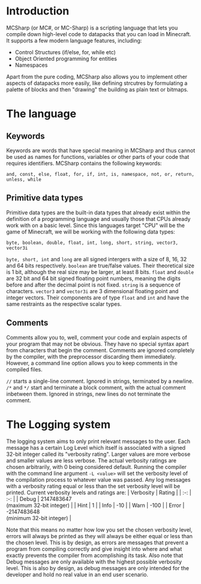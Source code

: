 # Introduction
MCSharp (or MC#, or MC-Sharp) is a scripting language that lets you compile down high-level code to datapacks that you can load in Minecraft. It supports a few modern language features, including: 
* Control Structures (if/else, for, while etc)
* Object Oriented programming for entities
* Namespaces

Apart from the pure coding, MCSharp also allows you to implement other aspects of datapacks more easily, like defining strcutres by formulating a palette of blocks and then "drawing" the building as plain text or bitmaps.

# The language

## Keywords
Keywords are words that have special meaning in MCSharp and thus cannot be used as names for functions, variables or other parts of your code that requires identifiers. MCSharp contains the following keywords:

`and, const, else, float, for, if, int, is, namespace, not, or, return, unless, while`

## Primitive data types
Primitive data types are the built-in data types that already exist within the definition of a programming language and usually those that CPUs already work with on a basic level. Since this languages target "CPU" will be the game of Minecraft, we will be working with the following data types:

`byte, boolean, double, float, int, long, short, string, vector3, vector3i`

`byte, short, int` and `long` are all signed intergers with a size of 8, 16, 32 and 64 bits respectively. `boolean` are true/false values. Their theoretical size is 1 bit, although the real size may be larger, at least 8 bits. `float` and `double` are 32 bit and 64 bit signed floating point numbers, meaning the digits before and after the decimal point is not fixed. `string` is a sequence of characters. `vector3` and `vector3i` are 3 dimensional floating point and integer vectors. Their components are of type `float` and `int` and have the same restraints as the respective scalar types.

## Comments
Comments allow you to, well, comment your code and explain aspects of your program that may not be obvious. They have no special syntax apart from characters that begin the comment. Comments are ignored completely by the compiler, with the preprocessor discarding them immediately. However, a command line option allows you to keep comments in the compiled files.

`//` starts a single-line comment. Ignored in strings, terminated by a newline.
`/*` and `*/` start and terminate a block comment, with the actual comment inbetween them. Ignored in strings, new lines do not terminate the comment.

# The Logging system

The logging system aims to only print relevant messages to the user. Each message has a certain Log Level which itself is associated with a signed 32-bit integer called its "verbosity rating". Larger values are more verbose and smaller values are less verbose. The actual verbosity ratings are chosen arbitrarily, with 0 being considered default. Running the compiler with the command line argument `-L <value>` will set the verbosity level of the compilation process to whatever value was passed. Any log messages with a verbosity rating equal or less than the set verbosity level will be printed. Current verbosity levels and ratings are:
| Verbosity | Rating |
| :-: | :-: |
| Debug | 2147483647<br/>(maximum 32-bit integer) |
| Hint | 1 |
| Info | -10 |
| Warn | -100 |
| Error | -2147483648<br/>(minimum 32-bit integer) |

Note that this means no matter how low you set the chosen verbosity level, errors will always be printed as they will always be either equal or less than the chosen level. This is by design, as errors are messages that prevent a program from compiling correctly and give insight into where and what exactly prevents the compiler from acomplishing its task. Also note that Debug messages are only available with the highest possible verbosity level. This is also by design, as debug messages are only intended for the developer and hold no real value in an end user scenario.